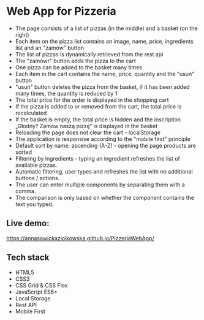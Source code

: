 # Web App for Pizzeria

* The page consists of a list of pizzas (in the middle) and a basket (on the right)
* Each item on the pizza list contains an image, name, price, ingredients list and an "zamów" button
* The list of pizzas is dynamically retrieved from the rest api
* The "zamówr" button adds the pizza to the cart
* One pizza can be added to the basket many times
* Each item in the cart contains the name, price, quantity and the "usuń" button
* "usuń" button deletes the pizza from the basket, if it has been added many times, the quantity is reduced by 1
* The total price for the order is displayed in the shopping cart
* If the pizza is added to or removed from the cart, the total price is recalculated
* If the basket is empty, the total price is hidden and the inscription „Głodny? Zamów naszą pizzę” is displayed in the basket
* Reloading the page does not clear the cart - localStorage
* The application is responsive according to the "mobile first" principle
* Default sort by name: ascending (A-Z) - opening the page products are sorted
* Filtering by ingredients - typing an ingredient refreshes the list of available pizzas.
* Automatic filtering, user types and refreshes the list with no additional buttons / actions.
* The user can enter multiple components by separating them with a comma. 
* The comparison is only based on whether the component contains the text you typed.

## Live demo:
https://annasawickaziolkowska.github.io/PizzeriaWebApp/

## Tech stack
* HTML5
* CSS3
* CSS Grid & CSS Flex
* JavaScript ES6+
* Local Storage
* Rest API
* Mobile First
